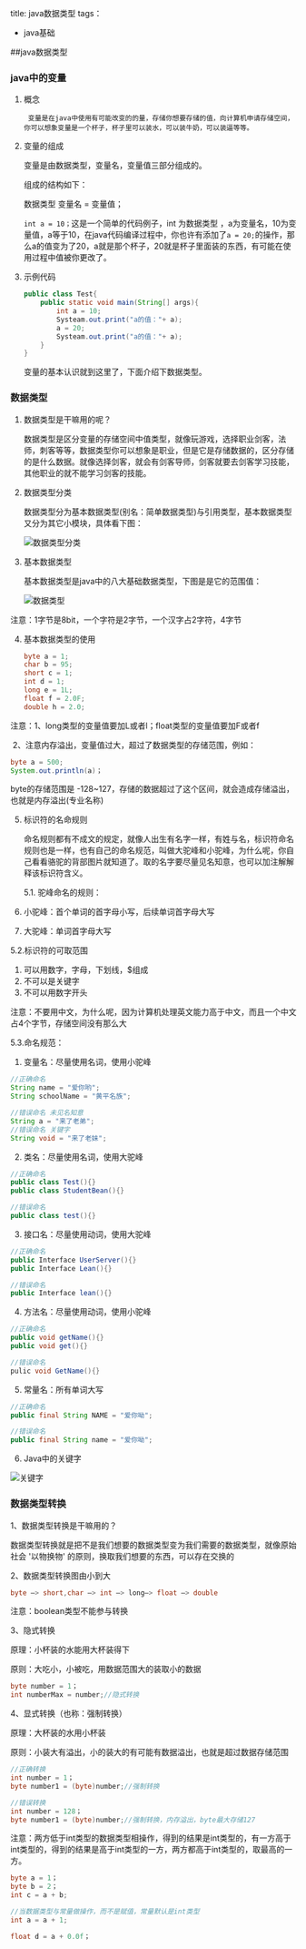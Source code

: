 title: java数据类型
tags：
  - java基础

##java数据类型

### java中的变量

1. 概念

		变量是在java中使用有可能改变的的量，存储你想要存储的值，向计算机申请存储空间，你可以想象变量是一个杯子，杯子里可以装水，可以装牛奶，可以装逼等等。

2. 变量的组成

   变量是由数据类型，变量名，变量值三部分组成的。

   

   组成的结构如下：

   数据类型  变量名  =   变量值；

   `int a = 10；`这是一个简单的代码例子，int 为数据类型 ，a为变量名，10为变量值，a等于10，在java代码编译过程中，你也许有添加了`a = 20;`的操作，那么a的值变为了20，a就是那个杯子，20就是杯子里面装的东西，有可能在使用过程中值被你更改了。

   

3. 示例代码

   ```java
   public class Test{
       public static void main(String[] args){
           int a = 10;
           Systeam.out.print("a的值："+ a);
           a = 20;
           Systeam.out.print("a的值："+ a);
       }
   } 
   ```

   变量的基本认识就到这里了，下面介绍下数据类型。



### 数据类型

1. 数据类型是干嘛用的呢？

   数据类型是区分变量的存储空间中值类型，就像玩游戏，选择职业剑客，法师，刺客等等，数据类型你可以想象是职业，但是它是存储数据的，区分存储的是什么数据。就像选择剑客，就会有剑客导师，剑客就要去剑客学习技能，其他职业的就不能学习剑客的技能。



2. 数据类型分类

   数据类型分为基本数据类型(别名：简单数据类型)与引用类型，基本数据类型又分为其它小模块，具体看下图：

   ![数据类型分类](http://06imgmini.eastday.com/mobile/20190331/20190331003120_31cc3314b083621b87a05b1654f465cb_2.jpeg)



3. 基本数据类型

   基本数据类型是java中的八大基础数据类型，下图是是它的范围值：

   ![数据类型](http://static.zhizuobiao.com/upload/20180404/1522811972141036582.png)

注意：1字节是8bit，一个字符是2字节，一个汉字占2字符，4字节



4. 基本数据类型的使用

   ```java
   byte a = 1;
   char b = 95;
   short c = 1;
   int d = 1;
   long e = 1L;
   float f = 2.0F;
   double h = 2.0;
   ```

注意：1、long类型的变量值要加L或者l；float类型的变量值要加F或者f

​	   2、注意内存溢出，变量值过大，超过了数据类型的存储范围，例如：

```java
byte a = 500;
System.out.println(a)；
```

byte的存储范围是 -128~127，存储的数据超过了这个区间，就会造成存储溢出，也就是内存溢出(专业名称)



5. 标识符的名命规则

    命名规则都有不成文的规定，就像人出生有名字一样，有姓与名，标识符命名规则也是一样，也有自己的命名规范，叫做大驼峰和小驼峰，为什么呢，你自己看看骆驼的背部图片就知道了。取的名字要尽量见名知意，也可以加注解解释该标识符含义。

   

   5.1. 驼峰命名的规则：

1. 小驼峰：首个单词的首字母小写，后续单词首字母大写
2. 大驼峰：单词首字母大写 



5.2.标识符的可取范围

1. 可以用数字，字母，下划线，$组成
2. 不可以是关键字
3. 不可以用数字开头

注意：不要用中文，为什么呢，因为计算机处理英文能力高于中文，而且一个中文占4个字节，存储空间没有那么大

   

   5.3.命名规范：

1. 变量名：尽量使用名词，使用小驼峰

```java
//正确命名
String name = "爱你哟";
String schoolName = "黄平名族";

//错误命名 未见名知意
String a = "来了老弟";
//错误命名 关键字
String void = "来了老妹";
```



2. 类名：尽量使用名词，使用大驼峰

```java
//正确命名
public class Test(){}
public class StudentBean(){}

//错误命名
public class test(){}
```



3. 接口名：尽量使用动词，使用大驼峰

```java
//正确命名
public Interface UserServer(){}
public Interface Lean(){}

//错误命名
public Interface lean(){}
```



4. 方法名：尽量使用动词，使用小驼峰

```java
//正确命名
public void getName(){}
public void get(){}

//错误命名
pulic void GetName(){}
```



5. 常量名：所有单词大写

```java
//正确命名
public final String NAME = "爱你呦";

//错误命名
public final String name = "爱你呦";
```



6. Java中的关键字

![关键字](https://ss0.bdstatic.com/70cFuHSh_Q1YnxGkpoWK1HF6hhy/it/u=1750535422,113678238&fm=26&gp=0.jpg)



### 数据类型转换

1、数据类型转换是干嘛用的？

​	数据类型转换就是把不是我们想要的数据类型变为我们需要的数据类型，就像原始社会 '以物换物' 的原则，换取我们想要的东西，可以存在交换的

2、数据类型转换图由小到大

```java
byte —> short,char —> int —> long—> float —> double 
```

注意：boolean类型不能参与转换

3、隐式转换

原理：小杯装的水能用大杯装得下

原则：大吃小，小被吃，用数据范围大的装取小的数据

```java
byte number = 1；
int numberMax = number;//隐式转换
```

4、显式转换（也称：强制转换）

原理：大杯装的水用小杯装

原则：小装大有溢出，小的装大的有可能有数据溢出，也就是超过数据存储范围

```java
//正确转换
int number = 1；
byte number1 = (byte)number;//强制转换

//错误转换
int number = 128；
byte number1 = (byte)number;//强制转换，内存溢出，byte最大存储127
```

注意：两方低于int类型的数据类型相操作，得到的结果是int类型的，有一方高于int类型的，得到的结果是高于int类型的一方，两方都高于int类型的，取最高的一方。

```java
byte a = 1；
byte b = 2；
int c = a + b;

//当数据类型与常量做操作，而不是赋值，常量默认是int类型
int a = a + 1;

float d = a + 0.0f；
```



​	



